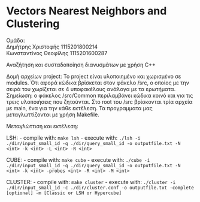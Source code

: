 # Vectors Nearest Neighbors and Clustering

Ομάδα:</br>
Δημήτρης Χριστοφής      1115201800214</br>
Κωνσταντίνος Θεοφίλης   1115201600287

Αναζήτηση και συσταδοποίηση διανυσμάτων με χρήση C++

Δομή αρχείων project:
Το project είναι υλοποιημένο και χωρισμένο σε modules. Ότι αφορά κώδικα βρίσκεται στον φάκελο /src, ο οποίος με την σειρά του χωρίζεται σε 4 υποφακέλους 
ανάλογα με τα ερωτήματα. Σημείωση: ο φάκελος /src/Common περιλαμβάνει κώδικα κοινό και για τις τρεις υλοποιήσεις που ζητούνται. 
Στο root του /src βρίσκονται τρία αρχεία με main, ένα για την κάθε εκτέλεση. Τα προγραμματα μας μεταγλωττίζονται με χρήση Makefile. 

Μεταγλώττιση και εκτέλεση:

LSH:
    - compile with: `make lsh`
    - execute with: `./lsh -i ./dir/input_small_id -q ./dir/query_small_id -o outputfile.txt -N <int> -k <int> -L <int> -R <int>`

CUBE:
    - compile with: `make cube`
    - execute with: `./cube -i ./dir/input_small_id -q ./dir/query_small_id -o outputfile.txt -N <int> -k <int> -probes <int> -R <int> -M <int>`

CLUSTER: 
    - compile with: `make cluster`
    - execute with: `./cluster -i ./dir/input_small_id -c ./dir/cluster.conf -o outputfile.txt -complete [optional] -m [Classic or LSH or Hypercube]`
